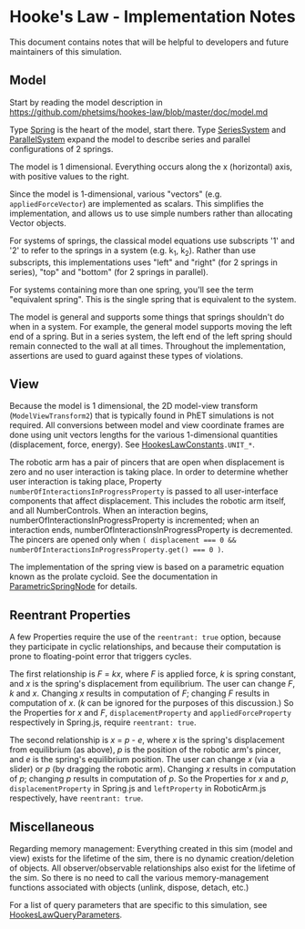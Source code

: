 # Hooke's Law - Implementation Notes

This document contains notes that will be helpful to developers and future maintainers of this simulation.

## Model

Start by reading the model description in https://github.com/phetsims/hookes-law/blob/master/doc/model.md

Type [Spring](https://github.com/phetsims/hookes-law/blob/master/js/common/model/Spring.js) is the heart of the model,
start there. Type [SeriesSystem](https://github.com/phetsims/hookes-law/blob/master/js/systems/model/SeriesSystem.js)
and [ParallelSystem](https://github.com/phetsims/hookes-law/blob/master/js/systems/model/ParallelSystem.js) expand
the model to describe series and parallel configurations of 2 springs.

The model is 1 dimensional. Everything occurs along the x (horizontal) axis, with positive values to the right.

Since the model is 1-dimensional, various "vectors" (e.g. `appliedForceVector`) are implemented as scalars. 
This simplifies the implementation, and allows us to use simple numbers rather than allocating Vector objects.

For systems of springs, the classical model equations use subscripts '1' and '2' to refer to the springs 
in a system (e.g. k<sub>1</sub>, k<sub>2</sub>). Rather than use subscripts, this implementations 
uses "left" and "right" (for 2 springs in series), "top" and "bottom" (for 2 springs in parallel).

For systems containing more than one spring, you'll see the term "equivalent spring". This is the
single spring that is equivalent to the system.

The model is general and supports some things that springs shouldn't do when in a system. For example,
the general model supports moving the left end of a spring. But in a series system, the left end of
the left spring should remain connected to the wall at all times.  Throughout the implementation,
assertions are used to guard against these types of violations.

## View

Because the model is 1 dimensional, the 2D model-view transform (`ModelViewTransform2`) that is typically found in
PhET simulations is not required. All conversions between model and view coordinate frames are done using unit 
vectors lengths for the various 1-dimensional quantities (displacement, force, energy).
See [HookesLawConstants](https://github.com/phetsims/hookes-law/blob/master/js/common/HookesLawConstants.js)`.UNIT_*`.

The robotic arm has a pair of pincers that are open when displacement is zero and no user interaction
is taking place.  In order to determine whether user interaction is taking place, Property
`numberOfInteractionsInProgressProperty` is passed to all user-interface components that affect
displacement.  This includes the robotic arm itself, and all NumberControls. When an interaction begins,
numberOfInteractionsInProgressProperty is incremented; when an interaction ends, numberOfInteractionsInProgressProperty
is decremented.  The pincers are opened only when `( displacement === 0 && numberOfInteractionsInProgressProperty.get() === 0 )`.

The implementation of the spring view is based on a parametric equation known as the prolate cycloid.
See the documentation in [ParametricSpringNode](https://github.com/phetsims/scenery-phet/blob/master/js/ParametricSpringNode.js)
for details.

## Reentrant Properties

A few Properties require the use of the `reentrant: true` option, because they participate in cyclic relationships,
and because their computation is prone to floating-point error that triggers cycles.

The first relationship is _F_ = _kx_, where _F_ is applied force, _k_ is spring constant, and _x_ is the spring's
displacement from equilibrium. The user can change _F_, _k_ and _x_. Changing _x_ results in computation of _F_;
changing _F_ results in computation of _x_.  (_k_ can be ignored for the purposes of this discussion.) So the
Properties for _x_ and _F_, `displacementProperty` and `appliedForceProperty` respectively in Spring.js,
require `reentrant: true`.

The second relationship is _x_ = _p_ - _e_, where _x_ is the spring's displacement from equilibrium (as above),
_p_ is the position of the robotic arm's pincer, and _e_ is the spring's equilibrium position.
The user can change _x_ (via a slider) or _p_ (by dragging the robotic arm). Changing _x_ results in computation
of _p_; changing _p_ results in computation of _p_.   So the Properties for _x_ and _p_, `displacementProperty`
in Spring.js and `leftProperty` in RoboticArm.js respectively, have `reentrant: true`.

## Miscellaneous

Regarding memory management: Everything created in this sim (model and view) exists for the lifetime of the sim,
there is no dynamic creation/deletion of objects. All observer/observable relationships also exist for the lifetime
of the sim.  So there is no need to call the various memory-management functions associated with objects
(unlink, dispose, detach, etc.)

For a list of query parameters that are specific to this simulation, see [HookesLawQueryParameters](https://github.com/phetsims/hookes-law/blob/master/js/common/HookesLawQueryParameters.js).
